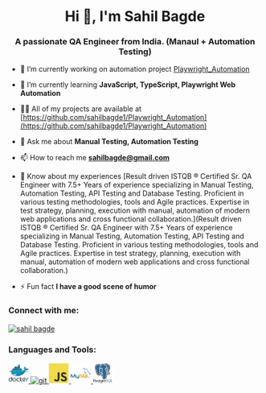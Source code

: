 <h1 align="center">Hi 👋, I'm Sahil Bagde</h1>
<h3 align="center">A passionate QA Engineer from India. (Manaul + Automation Testing)</h3>

- 🔭 I’m currently working on automation project [Playwright_Automation](https://github.com/sahilbagde1/Playwright_Automation)

- 🌱 I’m currently learning **JavaScript, TypeScript, Playwright Web Automation**

- 👨‍💻 All of my projects are available at [https://github.com/sahilbagde1/Playwright_Automation](https://github.com/sahilbagde1/Playwright_Automation)

- 💬 Ask me about **Manual Testing, Automation Testing**

- 📫 How to reach me **sahilbagde@gmail.com**

- 📄 Know about my experiences [Result driven ISTQB ® Certified Sr. QA Engineer with 7.5+ Years of experience specializing in Manual Testing, Automation Testing, API Testing and Database Testing. Proficient in various testing methodologies, tools and Agile practices. Expertise in test strategy, planning, execution with manual, automation of modern web applications and cross functional collaboration.](Result driven ISTQB ® Certified Sr. QA Engineer with 7.5+ Years of experience specializing in Manual Testing, Automation Testing, API Testing and Database Testing. Proficient in various testing methodologies, tools and Agile practices. Expertise in test strategy, planning, execution with manual, automation of modern web applications and cross functional collaboration.)

- ⚡ Fun fact **I have a good scene of humor**

<h3 align="left">Connect with me:</h3>
<p align="left">
<a href="https://linkedin.com/in/sahil bagde" target="blank"><img align="center" src="https://raw.githubusercontent.com/rahuldkjain/github-profile-readme-generator/master/src/images/icons/Social/linked-in-alt.svg" alt="sahil bagde" height="30" width="40" /></a>
</p>

<h3 align="left">Languages and Tools:</h3>
<p align="left"> <a href="https://www.docker.com/" target="_blank" rel="noreferrer"> <img src="https://raw.githubusercontent.com/devicons/devicon/master/icons/docker/docker-original-wordmark.svg" alt="docker" width="40" height="40"/> </a> <a href="https://git-scm.com/" target="_blank" rel="noreferrer"> <img src="https://www.vectorlogo.zone/logos/git-scm/git-scm-icon.svg" alt="git" width="40" height="40"/> </a> <a href="https://developer.mozilla.org/en-US/docs/Web/JavaScript" target="_blank" rel="noreferrer"> <img src="https://raw.githubusercontent.com/devicons/devicon/master/icons/javascript/javascript-original.svg" alt="javascript" width="40" height="40"/> </a> <a href="https://www.mysql.com/" target="_blank" rel="noreferrer"> <img src="https://raw.githubusercontent.com/devicons/devicon/master/icons/mysql/mysql-original-wordmark.svg" alt="mysql" width="40" height="40"/> </a> <a href="https://www.postgresql.org" target="_blank" rel="noreferrer"> <img src="https://raw.githubusercontent.com/devicons/devicon/master/icons/postgresql/postgresql-original-wordmark.svg" alt="postgresql" width="40" height="40"/> </a> </p>
